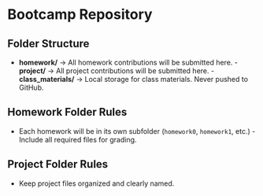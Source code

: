 # Bootcamp Repository 
## Folder Structure 
- **homework/** → All homework contributions will be submitted here. - **project/** → All project contributions will be submitted here. - **class_materials/** → Local storage for class materials. Never pushed to GitHub.
## Homework Folder Rules 
- Each homework will be in its own subfolder (`homework0`, `homework1`, etc.) - Include all required files for grading. 
## Project Folder Rules 
- Keep project files organized and clearly named. 
